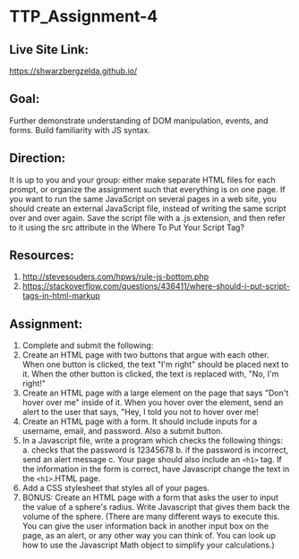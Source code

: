 # TTP_Assignment-4

## Live Site Link:
https://shwarzbergzelda.github.io/

## Goal:
Further demonstrate understanding of DOM manipulation, events, and forms. Build familiarity with JS syntax.


## Direction:
It is up to you and your group: either make separate HTML files for each prompt, or organize the assignment such that everything is on one page. If you want to run the same JavaScript on several pages in a web site, you should create an external JavaScript file, instead of writing the same script over and over again. Save the script file with a .js extension, and then refer to it using the src attribute in the <script> tag.
Example: <script src="myscripts.js"></script>
Where To Put Your Script Tag?

## Resources: 
1. http://stevesouders.com/hpws/rule-js-bottom.php
2. https://stackoverflow.com/questions/436411/where-should-i-put-script-tags-in-html-markup


## Assignment:
1. Complete and submit the following:
2. Create an HTML page with two buttons that argue with each other. When one button is clicked, the text "I'm right" should be placed next to it. When the other button is clicked, the text is replaced with, "No, I'm right!"
3. Create an HTML page with a large element on the page that says "Don't hover over me" inside of it. When you hover over the element, send an alert to the user that says, "Hey, I told you not to hover over me!
4. Create an HTML page with a form. It should include inputs for a username, email, and password. Also a submit button.
5. In a Javascript file, write a program which checks the following things:
  a. checks that the password is 12345678
  b. if the password is incorrect, send an alert message
  c. Your page should also include an `<h1>` tag. If the information in the form is correct, have Javascript change the text in the `<h1>`.HTML page.
6. Add a CSS stylesheet that styles all of your pages.
7. BONUS: Create an HTML page with a form that asks the user to input the value of a sphere's radius. Write Javascript that gives them back the volume of the sphere. (There are many different ways to execute this. You can give the user information back in another input box on the page, as an alert, or any other way you can think of. You can look up how to use the Javascript Math object to simplify your calculations.)
